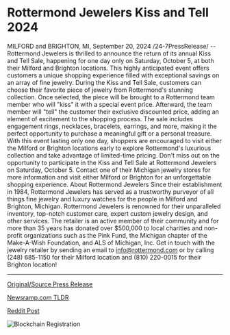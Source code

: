 # Rottermond Jewelers Kiss and Tell 2024

MILFORD and BRIGHTON, MI, September 20, 2024 /24-7PressRelease/ -- Rottermond Jewelers is thrilled to announce the return of its annual Kiss and Tell Sale, happening for one day only on Saturday, October 5, at both their Milford and Brighton locations. This highly anticipated event offers customers a unique shopping experience filled with exceptional savings on an array of fine jewelry.  During the Kiss and Tell Sale, customers can choose their favorite piece of jewelry from Rottermond's stunning collection. Once selected, the piece will be brought to a Rottermond team member who will "kiss" it with a special event price. Afterward, the team member will "tell" the customer their exclusive discounted price, adding an element of excitement to the shopping process. The sale includes engagement rings, necklaces, bracelets, earrings, and more, making it the perfect opportunity to purchase a meaningful gift or a personal treasure.  With this event lasting only one day, shoppers are encouraged to visit either the Milford or Brighton locations early to explore Rottermond's luxurious collection and take advantage of limited-time pricing.  Don't miss out on the opportunity to participate in the Kiss and Tell Sale at Rottermond Jewelers on Saturday, October 5. Contact one of their Michigan jewelry stores for more information and visit either Milford or Brighton for an unforgettable shopping experience.  About Rottermond Jewelers  Since their establishment in 1984, Rottermond Jewelers has served as a trustworthy purveyor of all things fine jewelry and luxury watches for the people in Milford and Brighton, Michigan. Rottermond Jewelers is renowned for their unparalleled inventory, top-notch customer care, expert custom jewelry design, and other services. The retailer is an active member of their community and for more than 35 years has donated over $500,000 to local charities and non-profit organizations such as the Pink Fund, the Michigan chapter of the Make-A-Wish Foundation, and ALS of Michigan, Inc. Get in touch with the jewelry retailer by sending an email to info@rottermond.com or by calling (248) 685-1150 for their Milford location and (810) 220-0015 for their Brighton location! 

---

[Original/Source Press Release](https://www.24-7pressrelease.com/press-release/514502/rottermond-jewelers-kiss-and-tell-2024)
                    

[Newsramp.com TLDR](None) 



[Reddit Post](https://www.reddit.com/r/Lifestyle_Culture/comments/1fmbqkz/rottermond_jewelers_announces_annual_kiss_and/) 



![Blockchain Registration](https://cdn.newsramp.app/24-7PressRelease/qrcode/249/20/warpdgF6.webp)